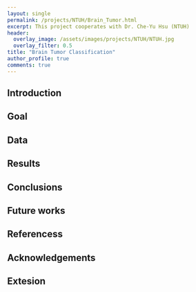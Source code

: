 ```yaml
---
layout: single
permalink: /projects/NTUH/Brain_Tumor.html
excerpt: This project cooperates with Dr. Che-Yu Hsu (NTUH)
header:
  overlay_image: /assets/images/projects/NTUH/NTUH.jpg
  overlay_filter: 0.5
title: "Brain Tumor Classification"
author_profile: true
comments: true
---
```


## Introduction


## Goal


## Data


## Results


## Conclusions


## Future works


## Referencess


## Acknowledgements


## Extesion


